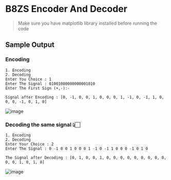 # B8ZS Encoder And Decoder

> Make sure you have matplotlib library installed before running the code

## Sample Output

### Encoding

```
1. Encoding
2. Decoding
Enter You Choice : 1
Enter The Signal : 01001000000000001010
Enter The First Sign (+,-):-

Signal after Encoding : [0, -1, 0, 0, 1, 0, 0, 0, 1, -1, 0, -1, 1, 0, 0, 0, -1, 0, 1, 0]
```

![image](https://user-images.githubusercontent.com/75158182/160883399-558ad915-fd0a-4d27-88f5-92c63dece6be.png)

### Decoding the same signal 👆🏻

```
1. Encoding
2. Decoding
Enter Your Choice : 2
Enter The Signal : 0 -1 0 0 1 0 0 0 1 -1 0 -1 1 0 0 0 -1 0 1 0

The Signal after Decoding : [0, 1, 0, 0, 1, 0, 0, 0, 0, 0, 0, 0, 0, 0, 0, 0, 1, 0, 1, 0]
```

![image](https://user-images.githubusercontent.com/75158182/160888260-1e695a88-4b4f-4f35-95d0-4d27fce0e3b0.png)
